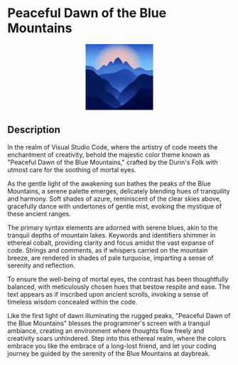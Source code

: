 # Peaceful Dawn of the Blue Mountains

<div align="center">
    <img src="icons/logo-mountains.png" width=30%>
</div>

## Description

In the realm of Visual Studio Code, where the artistry of code meets the enchantment of creativity, behold the majestic color theme known as "Peaceful Dawn of the Blue Mountains," crafted by the Durin's Folk with utmost care for the soothing of mortal eyes.

As the gentle light of the awakening sun bathes the peaks of the Blue Mountains, a serene palette emerges, delicately blending hues of tranquility and harmony. Soft shades of azure, reminiscent of the clear skies above, gracefully dance with undertones of gentle mist, evoking the mystique of these ancient ranges.

The primary syntax elements are adorned with serene blues, akin to the tranquil depths of mountain lakes. Keywords and identifiers shimmer in ethereal cobalt, providing clarity and focus amidst the vast expanse of code. Strings and comments, as if whispers carried on the mountain breeze, are rendered in shades of pale turquoise, imparting a sense of serenity and reflection.

To ensure the well-being of mortal eyes, the contrast has been thoughtfully balanced, with meticulously chosen hues that bestow respite and ease. The text appears as if inscribed upon ancient scrolls, invoking a sense of timeless wisdom concealed within the code.

Like the first light of dawn illuminating the rugged peaks, "Peaceful Dawn of the Blue Mountains" blesses the programmer's screen with a tranquil ambiance, creating an environment where thoughts flow freely and creativity soars unhindered. Step into this ethereal realm, where the colors embrace you like the embrace of a long-lost friend, and let your coding journey be guided by the serenity of the Blue Mountains at daybreak.